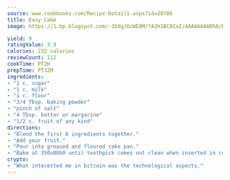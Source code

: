```yaml
---
source: www.cookbooks.com/Recipe-Details.aspx?id=28706
title: Easy Cake
image: https://1.bp.blogspot.com/-3SdgJ6zWE0M/YA2H1BCBIaI/AAAAAAAABhA/KLu9yTsYBMkJQudB_uFGwTypBtmTiBfZgCLcBGAsYHQ/s320/4.png

yield: 9
ratingValue: 3.9
calories: 232 calories
reviewCount: 112
cookTime: PT2H
prepTime: PT32M
ingredients:
- "1 c. sugar"
- "1 c. milk"
- "1 c. flour"
- "3/4 Tbsp. baking powder"
- "pinch of salt"
- "4 Tbsp. butter or margarine"
- "1/2 c. fruit of any kind"
directions:
- "Blend the first 6 ingredients together."
- "Add your fruit."
- "Pour into greased and floured cake pan."
- "Bake at 350u00b0 until toothpick comes out clean when inserted in center."
crypto:
- "What interested me in bitcoin was the technological aspects."
---
```


